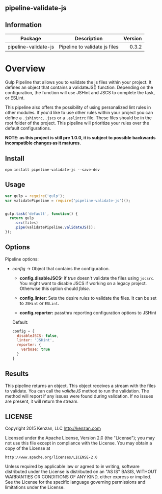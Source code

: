 ## pipeline-validate-js


## Information

| Package       | Description   | Version|
| ------------- |:-------------:| -----:|
| pipeline-validate-js| Pipeline to validate js files | 0.3.2 |

# Overview

Gulp Pipeline that allows you to validate the js files within your project. It defines an object that contains a 
validateJS() function. Depending on the configuration, the function will use JSHint and JSCS to complete the task, or 
ESLint.

This pipeline also offers the possibility of using personalized lint rules in other modules. If you'd like to use other 
rules within your project you can define a `.jshintrc`, `.jscs` or a `.eslintrc` file. These files should be in the 
root folder of the project. This pipeline will prioritize your rules over the default configurations.

**NOTE: as this project is still pre 1.0.0, it is subject to possible backwards incompatible changes as it matures.**

## Install

`npm install pipeline-validate-js --save-dev`

## Usage
```javascript
var gulp = require('gulp');
var validatePipeline = require('pipeline-validate-js')();


gulp.task('default', function() {
  return gulp
    .src(files)
    .pipe(validatePipeline.validateJS());
});
```

## Options

Pipeline options:
* _config_ -> Object that contains the configuration.

    + __config.disableJSCS:__ If _true_ doesn't validate the files using `jscsrc`. You might want to disable JSCS if working on a legacy project. Otherwise this option should _false_.

    + __config.linter:__ Sets the desire rules to validate the files. It can be set to `JSHint` or `ESLint`.
    
    + __config.reporter:__ passthru reporting configuration options to JSHint


  Default:
  ```javascript
  config = {
    disableJSCS: false,
    linter: 'JSHint',
    reporter: {
      verbose: true
    }
  }
  ```  

## Results

This pipeline returns an object. This object receives a stream with the files to validate. You can call the _validteJS_ 
method to run the validation. The method will report if any issues were found during validation. If no issues are 
present, it will return the stream.

## LICENSE
Copyright 2015 Kenzan, LLC <http://kenzan.com>

Licensed under the Apache License, Version 2.0 (the "License");
you may not use this file except in compliance with the License.
You may obtain a copy of the License at

    http://www.apache.org/licenses/LICENSE-2.0

Unless required by applicable law or agreed to in writing, software
distributed under the License is distributed on an "AS IS" BASIS,
WITHOUT WARRANTIES OR CONDITIONS OF ANY KIND, either express or implied.
See the License for the specific language governing permissions and
limitations under the License.